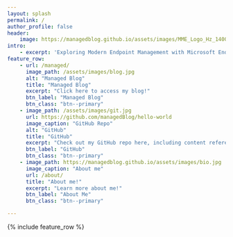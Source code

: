 ```yaml
---
layout: splash
permalink: /
author_profile: false
header:
    image: https://managedblog.github.io/assets/images/MME_Logo_Hz_1400x350.png
intro: 
    - excerpt: 'Exploring Modern Endpoint Management with Microsoft Endpoint Manager, Azure, and more.'
feature_row:
    - url: /managed/
      image_path: /assets/images/blog.jpg
      alt: "Managed Blog"
      title: "Managed Blog"
      excerpt: "Click here to access my blog!"
      btn_label: "Managed Blog"
      btn_class: "btn--primary"
    - image_path: /assets/images/git.jpg
      url: https://github.com/managedBlog/hello-world
      image_caption: "GitHub Repo"
      alt: "GitHub"
      title: "GitHub"
      excerpt: "Check out my GitHub repo here, including content referenced in blog posts!"
      btn_label: "GitHub"
      btn_class: "btn--primary"
    - image_path: https://managedblog.github.io/assets/images/bio.jpg
      image_caption: "About me"
      url: /about/
      title: "About me!"
      excerpt: "Learn more about me!"
      btn_label: "About Me"
      btn_class: "btn--primary"

---
```


{% include feature_row %}